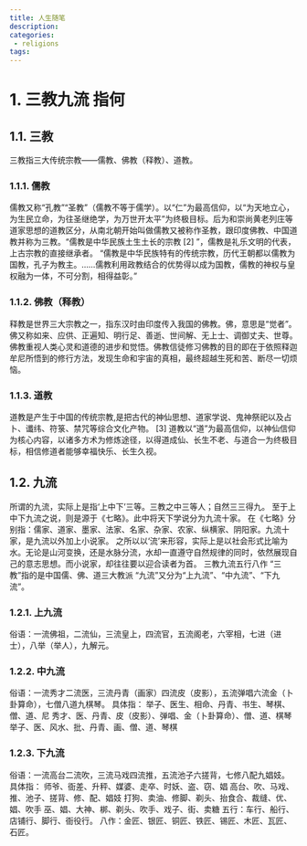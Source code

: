 ```yaml
---
title: 人生随笔
description:
categories:
 - religions
tags:
---
```


# 1. 三教九流 指何

## 1.1. 三教
三教指三大传统宗教——儒教、佛教（释教）、道教。

### 1.1.1. 儒教
儒教又称“孔教”“圣教”（儒教不等于儒学）。以“仁”为最高信仰，以“为天地立心，为生民立命，为往圣继绝学，为万世开太平”为终极目标。后为和崇尚黄老列庄等道家思想的道教区分，从南北朝开始叫做儒教又被称作圣教，跟印度佛教、中国道教并称为三教。“儒教是中华民族土生土长的宗教 [2]  ”，儒教是礼乐文明的代表，上古宗教的直接继承者。
“儒教是中华民族特有的传统宗教，历代王朝都以儒教为国教，孔子为教主。……儒教利用政教结合的优势得以成为国教，儒教的神权与皇权融为一体，不可分割，相得益彰。”

### 1.1.2. 佛教（释教）
释教是世界三大宗教之一，指东汉时由印度传入我国的佛教。佛，意思是“觉者”。佛又称如来、应供、正遍知、明行足、善逝、世间解、无上士、调御丈夫、世尊。佛教重视人类心灵和道德的进步和觉悟。佛教信徒修习佛教的目的即在于依照释迦牟尼所悟到的修行方法，发现生命和宇宙的真相，最终超越生死和苦、断尽一切烦恼。

### 1.1.3. 道教
道教是产生于中国的传统宗教,是把古代的神仙思想、道家学说、鬼神祭祀以及占卜、谶纬、符箓、禁咒等综合文化产物。 [3]  道教以“道”为最高信仰，以神仙信仰为核心内容，以诸多方术为修炼途径，以得道成仙、长生不老、与道合一为终极目标，相信修道者能够幸福快乐、长生久视。

## 1.2. 九流

所谓的九流，实际上是指‘上中下’三等。三教之中三等人；自然三三得九。
至于上中下九流之说，则是源于《七略》。此中将天下学说分为九流十家。
在《七略》分别指：儒家、道家、墨家、法家、名家、杂家、农家、纵横家、阴阳家。九流十家，是九流以外加上小说家。
之所以以‘流’来形容，实际上是以社会形式比喻为水。无论是山河变换，还是水脉分流，水却一直遵守自然规律的同时，依然展现自己的意志思想。而小说家，却往往要以迎合读者为首。
三教九流五行八作
“三教”指的是中国儒、佛、道三大教派
“九流”又分为“上九流”、“中九流”、“下九流”。

### 1.2.1. 上九流
俗语：一流佛祖，二流仙，三流皇上，四流官，五流阁老，六宰相，七进（进士），八举（举人），九解元。

### 1.2.2. 中九流
俗语：一流秀才二流医，三流丹青（画家）四流皮（皮影），五流弹唱六流金（卜卦算命），七僧八道九棋琴。
具体指：
举子、医生、相命、丹青、书生、琴棋、僧、道、尼
秀才、医、丹青、皮（皮影）、弹唱、金（卜卦算命）、僧、道、棋琴
举子、医、风水、批、丹青、画、僧、道、琴棋

### 1.2.3. 下九流
俗语：一流高台二流吹，三流马戏四流推，五流池子六搓背，七修八配九娼妓。
具体指：
师爷、衙差、升秤、媒婆、走卒、时妖、盗、窃、娼
高台、吹、马戏、推、池子、搓背、修、配、娼妓
打狗、卖油、修脚、剃头、抬食合、裁缝、优、娼、吹手
巫、娼、大神、梆、剃头、吹手、戏子、街、卖糖
五行：车行、船行、店铺行、脚行、衙役行。
八作：金匠、银匠、铜匠、铁匠、锡匠、木匠、瓦匠、石匠。